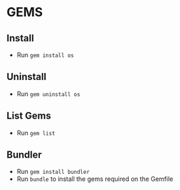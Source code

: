 # GEMS

## Install
- Run `gem install os`

## Uninstall
- Run `gem uninstall os`

## List Gems
- Run `gem list`

## Bundler
- Run `gem install bundler`
- Run `bundle` to install the gems required on the Gemfile